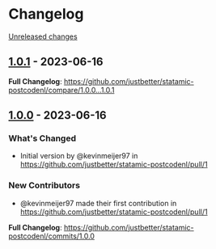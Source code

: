 # Changelog 

[Unreleased changes](https://github.com/justbetter/statamic-postcodenl/compare/1.0.1...master)
## [1.0.1](https://github.com/justbetter/statamic-postcodenl/releases/tag/1.0.1) - 2023-06-16

**Full Changelog**: https://github.com/justbetter/statamic-postcodenl/compare/1.0.0...1.0.1

## [1.0.0](https://github.com/justbetter/statamic-postcodenl/releases/tag/1.0.0) - 2023-06-16

### What's Changed
* Initial version by @kevinmeijer97 in https://github.com/justbetter/statamic-postcodenl/pull/1

### New Contributors
* @kevinmeijer97 made their first contribution in https://github.com/justbetter/statamic-postcodenl/pull/1

**Full Changelog**: https://github.com/justbetter/statamic-postcodenl/commits/1.0.0

